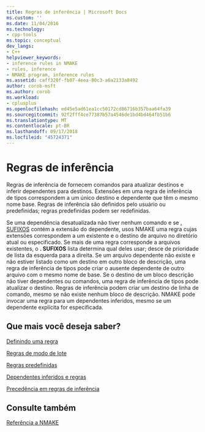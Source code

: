 ```yaml
---
title: Regras de inferência | Microsoft Docs
ms.custom: ''
ms.date: 11/04/2016
ms.technology:
- cpp-tools
ms.topic: conceptual
dev_langs:
- C++
helpviewer_keywords:
- inference rules in NMAKE
- rules, inference
- NMAKE program, inference rules
ms.assetid: caff320f-fb07-4eea-80c3-a6a2133a8492
author: corob-msft
ms.author: corob
ms.workload:
- cplusplus
ms.openlocfilehash: ed45e5ad61ea1cc50172cd86716b357baa64fa39
ms.sourcegitcommit: 92f2fff4ce77387b57a4546de1bd4bd464fb51b6
ms.translationtype: MT
ms.contentlocale: pt-BR
ms.lasthandoff: 09/17/2018
ms.locfileid: "45724371"
---
```

# <a name="inference-rules"></a>Regras de inferência

Regras de inferência de fornecem comandos para atualizar destinos e inferir dependentes para destinos. Extensões em uma regra de inferência de tipos correspondem a um único destino e dependente que têm o mesmo nome base. Regras de inferência são definidos pelo usuário ou predefinidas; regras predefinidas podem ser redefinidas.

Se uma dependência desatualizada não tiver nenhum comando e se [. SUFIXOS](../build/dot-directives.md) contém a extensão do dependente, usos NMAKE uma regra cujas extensões correspondem a um existente e o destino de arquivo no diretório atual ou especificado. Se mais de uma regra corresponde a arquivos existentes, o **. SUFIXOS** lista determina qual deles usar; desce de prioridade de lista da esquerda para a direita. Se um arquivo dependente não existe e não estiver listado como um destino em outro bloco de descrição, uma regra de inferência de tipos pode criar o ausente dependente de outro arquivo com o mesmo nome de base. Se o destino de um bloco descrição não tiver dependentes ou comandos, uma regra de inferência de tipos pode atualizar o destino. Regras de inferência podem criar um destino de linha de comando, mesmo se não existe nenhum bloco de descrição. NMAKE pode invocar uma regra para um dependentes inferidos, mesmo se um dependente explícita for especificada.

## <a name="what-do-you-want-to-know-more-about"></a>Que mais você deseja saber?

[Definindo uma regra](../build/defining-a-rule.md)

[Regras de modo de lote](../build/batch-mode-rules.md)

[Regras predefinidas](../build/predefined-rules.md)

[Dependentes inferidos e regras](../build/inferred-dependents-and-rules.md)

[Precedência em regras de inferência](../build/precedence-in-inference-rules.md)

## <a name="see-also"></a>Consulte também

[Referência a NMAKE](../build/nmake-reference.md)